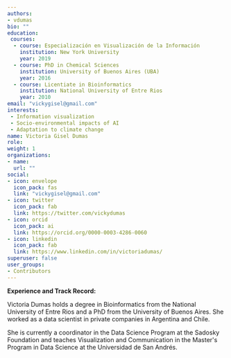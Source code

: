 ```yaml
---
authors:
- vdumas
bio: ""
education: 
 courses:
  - course: Especialización en Visualización de la Información 
    institution: New York University
    year: 2019
  - course: PhD in Chemical Sciences
    institution: University of Buenos Aires (UBA)
    year: 2016
  - course: Licentiate in Bioinformatics
    institution: National University of Entre Rios
    year: 2010
email: "vickygisel@gmail.com"
interests:
 - Information visualization
 - Socio-environmental impacts of AI
 - Adaptation to climate change
name: Victoria Gisel Dumas
role:
weight: 1
organizations:
- name: 
  url: ""
social:
- icon: envelope
  icon_pack: fas
  link: "vickygisel@gmail.com"
- icon: twitter
  icon_pack: fab
  link: https://twitter.com/vickydumas
- icon: orcid
  icon_pack: ai
  link: https://orcid.org/0000-0003-4286-0060
- icon: linkedin
  icon_pack: fab
  link: https://www.linkedin.com/in/victoriadumas/
superuser: false
user_groups:
- Contributors
---
```


**Experience and Track Record:** 

Victoria Dumas holds a degree in Bioinformatics from the National University of Entre Rios and a PhD from the University of Buenos Aires. 
She worked as a data scientist in private companies in Argentina and Chile. 

She is currently a coordinator in the Data Science Program at the Sadosky Foundation and teaches Visualization and Communication in the Master's Program in Data Science at the Universidad de San Andrés.
